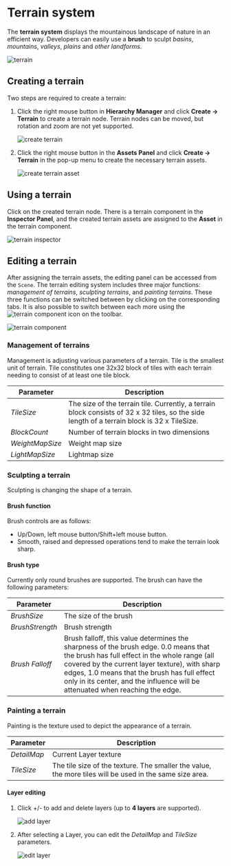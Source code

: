 # Terrain system

The __terrain system__ displays the mountainous landscape of nature in an efficient way. Developers can easily use a __brush__ to sculpt *basins*, *mountains*, *valleys*, *plains* and *other landforms*.

![terrain](./images/terrain.png)

## Creating a terrain
Two steps are required to create a terrain:

1. Click the right mouse button in __Hierarchy Manager__ and click __Create -> Terrain__ to create a terrain node. Terrain nodes can be moved, but rotation and zoom are not yet supported.
   
   ![create terrain](./images/create-terrain.png)

2. Click the right mouse button in the __Assets Panel__ and click __Create -> Terrain__ in the pop-up menu to create the necessary terrain assets.
   
   ![create terrain asset](./images/createTerrainAsset.png)

## Using a terrain
Click on the created terrain node. There is a terrain component in the __Inspector Panel__, and the created terrain assets are assigned to the __Asset__ in the terrain component.

![terrain inspector](./images/terrain-inspector.png)

## Editing a terrain
After assigning the terrain assets, the editing panel can be accessed from the `Scene`. The terrain editing system includes three major functions: *management of terrains*, *sculpting terrains*, and *painting terrains*. These three functions can be switched between by clicking on the corresponding tabs. It is also possible to switch between each more using the 
![terrain component](./images/toolbar.png) icon on the toolbar.

![terrain component](./images/terrain-panel.png)


### Management of terrains
Management is adjusting various parameters of a terrain. Tile is the smallest unit of terrain. Tile constitutes one 32x32 block of tiles with each terrain needing to consist of at least one tile block.

Parameter | Description
---|---
*TileSize* | The size of the terrain tile. Currently, a terrain block consists of 32 x 32 tiles, so the side length of a terrain block is 32 x TileSize.
*BlockCount* | Number of terrain blocks in two dimensions
*WeightMapSize* | Weight map size
*LightMapSize* | Lightmap size

### Sculpting a terrain
Sculpting is changing the shape of a terrain.

#### Brush function
Brush controls are as follows:

- Up/Down, left mouse button/Shift+left mouse button.
- Smooth, raised and depressed operations tend to make the terrain look sharp.

#### Brush type
Currently only round brushes are supported. The brush can have the following parameters:

Parameter | Description
---|---
*BrushSize* | The size of the brush
*BrushStrength* | Brush strength
*Brush Falloff* | Brush falloff, this value determines the sharpness of the brush edge. 0.0 means that the brush has full effect in the whole range (all covered by the current layer texture), with sharp edges, 1.0 means that the brush has full effect only in its center, and the influence will be attenuated when reaching the edge.

### Painting a terrain
Painting is the texture used to depict the appearance of a terrain.

Parameter | Description
---|---
*DetailMap* | Current Layer texture
*TileSize*| The tile size of the texture. The smaller the value, the more tiles will be used in the same size area.

#### Layer editing
1. Click +/- to add and delete layers (up to __4 layers__ are supported).

   ![add layer](./images/layer-plus-minus.png)

2. After selecting a Layer, you can edit the *DetailMap* and *TileSize* parameters.
   
   ![edit layer](./images/select-pic.png)

